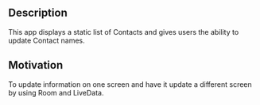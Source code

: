 ## Description

This app displays a static list of Contacts and gives users the ability to update Contact names.

## Motivation

To update information on one screen and have it update a different screen by using Room and LiveData.